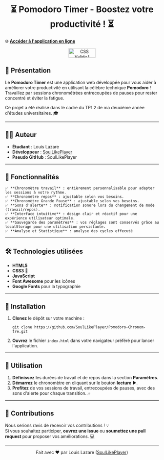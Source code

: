 <h1 align="center">⏳ Pomodoro Timer - Boostez votre productivité ! ⏳</h1>

🌐 **[Accéder à l'application en ligne](https://soullikeplayer.github.io/PomodoroChrono/)**

<p align="center">
  <a href="http://jigsaw.w3.org/css-validator/check/referer">
    <img src="http://jigsaw.w3.org/css-validator/images/vcss-blue" alt="CSS Valide !" width="88" height="31"/>
  </a>
</p>

## 📝 Présentation

Le **Pomodoro Timer** est une application web développée pour vous aider à améliorer votre productivité en utilisant la célèbre technique **Pomodoro** ! Travaillez par sessions chronométrées entrecoupées de pauses pour rester concentré et éviter la fatigue.

Ce projet a été réalisé dans le cadre du TP1.2 de ma deuxième année d'études universitaires. 🎓

---

## 👨‍🎓 Auteur 

- **Étudiant** : Louis Lazare  
- **Développeur** : [SoulLikePlayer](https://github.com/SoulLikePlayer)  
- **Pseudo GitHub** : SoulLikePlayer

---

## 🌟 Fonctionnalités

    ✅ **Chronomètre travail** : entièrement personnalisable pour adapter les sessions à votre rythme.  
    ✅ **Chronomètre repos** : ajustable selon vos besoins. 
    ✅ **Chronomètre Grande Pause** : ajustable selon vos besoins.
    ✅ **Sons d'alerte** : notification sonore lors du changement de mode (travail/repos).  
    ✅ **Interface intuitive** : design clair et réactif pour une expérience utilisateur optimale. 
    ✅ **Sauvegarde des paramètres** : vos réglages sont conservés grâce au localStorage pour une utilisation persistante.
    ✅ **Analyse et Statistique** : analyse des cycles effecuté

---
## 🛠️ Technologies utilisées

- **HTML5**  
- **CSS3** 🎨  
- **JavaScript**  
- **Font Awesome** pour les icônes  
- **Google Fonts** pour la typographie  

---

## 🚀 Installation

1. **Clonez** le dépôt sur votre machine :

   ```
   git clone https://github.com/SoulLikePlayer/Pomodoro-Chronom-tre.git
   ```
   
3. **Ouvrez** le fichier `index.html` dans votre navigateur préféré pour lancer l'application.

---

## 🎯 Utilisation

1. **Définissez** les durées de travail et de repos dans la section **Paramètres**.
2. **Démarrez** le chronomètre en cliquant sur le bouton **lecture** ▶️.
3. **Profitez** de vos sessions de travail, entrecoupées de pauses, avec des sons d'alerte pour chaque transition. 🎶

---

## 🤝 Contributions

Nous serions ravis de recevoir vos contributions ! 💡  
Si vous souhaitez participer, **ouvrez une issue** ou **soumettez une pull request** pour proposer vos améliorations. 💻

---

<p align="center">
  Fait avec ❤️ par Louis Lazare (<a href="https://github.com/SoulLikePlayer">SoulLikePlayer</a>)
</p>


